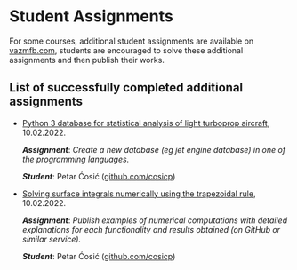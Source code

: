 # Student Assignments 
For some courses, additional student assignments are available on [vazmfb.com](https://vazmfb.com), students are encouraged to solve these additional assignments and then publish their works.

## List of successfully completed additional assignments

- [Python 3 database for statistical analysis of light turboprop aircraft](https://github.com/cosicp/light-turboprop-aircfraft-database), 10.02.2022. 

	***Assignment***: *Create a new database (eg jet engine database) in one of the programming languages.*

	***Student***: Petar Ćosić ([github.com/cosicp](https://github.com/cosicp))


- [Solving surface integrals numerically using the trapezoidal rule](https://github.com/cosicp/solving-surface-integrals-numerically-using-the-trapezoidal-rule), 10.02.2022. 

	***Assignment***: *Publish examples of numerical computations with detailed explanations for each functionality and results obtained (on GitHub or similar service).*

	***Student***: Petar Ćosić ([github.com/cosicp](https://github.com/cosicp))